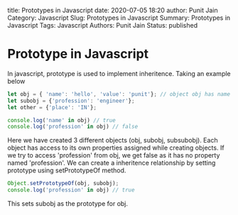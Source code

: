 title: Prototypes in Javascript 
date: 2020-07-05 18:20
author: Punit Jain
Category: Javascript
Slug: Prototypes in Javascript
Summary: Prototypes in Javascript 
Tags: Javascript
Authors: Punit Jain
Status: published

# Prototype in Javascript

In javascript, prototype is used to implement inheritence.
Taking an example below

```javascript
let obj = { 'name': 'hello', 'value': 'punit'}; // object obj has name ans value as its own properties. 
let subobj = {'profession': 'engineer'};
let other = {'place': 'IN'};

console.log('name' in obj) // true
console.log('profession' in obj) // false

```
Here we have created 3 different objects (obj, subobj, subsubobj). Each object has access to its own properties assigned while creating objects.
If we try to access 'profession' from obj, we get false as it has no property named 'profession'.
We can create a inheritence relationship by setting prototype using setPrototypeOf method.

```javascript
Object.setPrototypeOf(obj, subobj);
console.log('profession' in obj) // true
```

This sets subobj as the prototype for obj.


